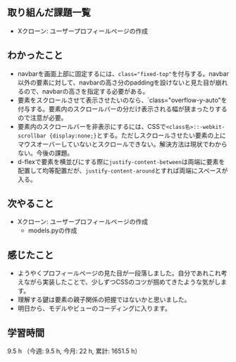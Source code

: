## 取り組んだ課題一覧
- Xクローン: ユーザープロフィールページの作成

## わかったこと
- navbarを画面上部に固定するには、`class="fixed-top"`を付与する。navbar以外の要素に対して、navbarの高さ分のpaddingを設けないと見た目が崩れるので、navbarの高さを指定する必要がある。
- 要素をスクロールさせて表示させたいのなら、`class="overflow-y-auto"を付与する。要素内のスクロールバーの分だけ表示される幅が狭まったりするので注意が必要。
- 要素内のスクロールバーを非表示にするには、CSSで`<class名>::-webkit-scrollbar {display:none;}`とする。ただしスクロールさせたい要素の上にマウスオーバーしていないとスクロールできない。解決方法は現状でわからない。今後の課題。
- d-flexで要素を横並びにする際に`justify-content-between`は両端に要素を配置して均等配置だが、`justify-content-around`とすれば両端にスペースが入る。
    
## 次やること
- Xクローン: ユーザープロフィールページの作成 
    - models.pyの作成    


## 感じたこと
- ようやくプロフィールページの見た目が一段落しました。自分であれこれ考えながら実装したことで、少しずつCSSのコツが掴めてきたような気がします。
- 理解する鍵は要素の親子関係の把握ではないかと思いました。
- 明日から、モデルやビューのコーディングに入ります。    

## 学習時間
9.5 h （今週: 9.5 h, 今月: 22 h, 累計: 1651.5 h）